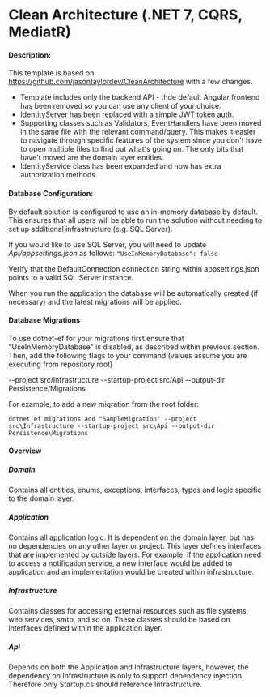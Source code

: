 # Clean Architecture (.NET 7, CQRS, MediatR)

#### Description:
This template is based on https://github.com/jasontaylordev/CleanArchitecture with a few changes.

- Template includes only the backend API - thde default Angular frontend has been removed so you can use any client of your choice.
- IdentityServer has been replaced with a simple JWT token auth.
- Supporting classes such as Validators, EventHandlers have been moved in the same file with the relevant command/query. This makes it easier to navigate through specific features of the system since you don't have to open multiple files to find out what's going on. The only bits that have't moved are the domain layer entities.
- IdentityService class has been expanded and now has extra authorization methods.

#### Database Configuration:
By default solution is configured to use an in-memory database by default. This ensures that all users will be able to run the solution without needing to set up additional infrastructure (e.g. SQL Server).

If you would like to use SQL Server, you will need to update *Api/appsettings.json* as follows: 
`"UseInMemoryDatabase": false`

Verify that the DefaultConnection connection string within appsettings.json points to a valid SQL Server instance.

When you run the application the database will be automatically created (if necessary) and the latest migrations will be applied.

#### Database Migrations
To use dotnet-ef for your migrations first ensure that "UseInMemoryDatabase" is disabled, as described within previous section. Then, add the following flags to your command (values assume you are executing from repository root)

--project src/Infrastructure
--startup-project src/Api
--output-dir Persistence/Migrations

For example, to add a new migration from the root folder:

`dotnet ef migrations add "SampleMigration" --project src\Infrastructure --startup-project src\Api --output-dir Persistence\Migrations`

#### Overview
##### Domain
Contains all entities, enums, exceptions, interfaces, types and logic specific to the domain layer.

##### Application
Contains all application logic. It is dependent on the domain layer, but has no dependencies on any other layer or project. This layer defines interfaces that are implemented by outside layers. For example, if the application need to access a notification service, a new interface would be added to application and an implementation would be created within infrastructure.

##### Infrastructure
Contains classes for accessing external resources such as file systems, web services, smtp, and so on. These classes should be based on interfaces defined within the application layer.

##### Api
Depends on both the Application and Infrastructure layers, however, the dependency on Infrastructure is only to support dependency injection. Therefore only Startup.cs should reference Infrastructure.

